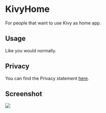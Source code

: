 # KivyHome
For people that want to use Kivy as home app.

## Usage
Like you would normally.

## Privacy
You can find the Privacy statement [here](https://github.com/kuzeyron/KivyHome/blob/main/PRIVACY.md).

## Screenshot
<img src="https://github.com/kuzeyron/KivyHome/blob/main/screenshots/screenshot1.png" />